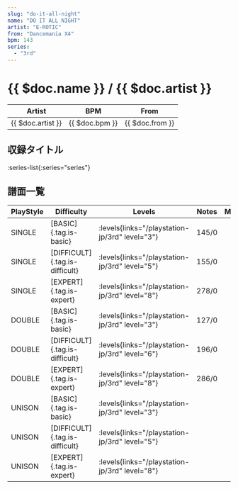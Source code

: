 ```yaml
---
slug: "do-it-all-night"
name: "DO IT ALL NIGHT"
artist: "E-ROTIC"
from: "Dancemania X4"
bpm: 143
series:
  - "3rd"
---
```


# {{ $doc.name }} / {{ $doc.artist }}

|Artist|BPM|From|
|------|---|----|
|{{ $doc.artist }}|{{ $doc.bpm }}|{{ $doc.from }}|

## 収録タイトル

:series-list{:series="series"}

## 譜面一覧

|PlayStyle|Difficulty|Levels|Notes|Movie|
|---------|----------|------|-----|-----|
|SINGLE|[BASIC]{.tag.is-basic}| :levels{links="/playstation-jp/3rd" level="3"}|145/0||
|SINGLE|[DIFFICULT]{.tag.is-difficult}| :levels{links="/playstation-jp/3rd" level="5"}|155/0||
|SINGLE|[EXPERT]{.tag.is-expert}| :levels{links="/playstation-jp/3rd" level="8"}|278/0||
|DOUBLE|[BASIC]{.tag.is-basic}| :levels{links="/playstation-jp/3rd" level="3"}|127/0||
|DOUBLE|[DIFFICULT]{.tag.is-difficult}| :levels{links="/playstation-jp/3rd" level="6"}|196/0||
|DOUBLE|[EXPERT]{.tag.is-expert}| :levels{links="/playstation-jp/3rd" level="8"}|286/0||
|UNISON|[BASIC]{.tag.is-basic}| :levels{links="/playstation-jp/3rd" level="3"}|||
|UNISON|[DIFFICULT]{.tag.is-difficult}| :levels{links="/playstation-jp/3rd" level="5"}|||
|UNISON|[EXPERT]{.tag.is-expert}| :levels{links="/playstation-jp/3rd" level="8"}|||
